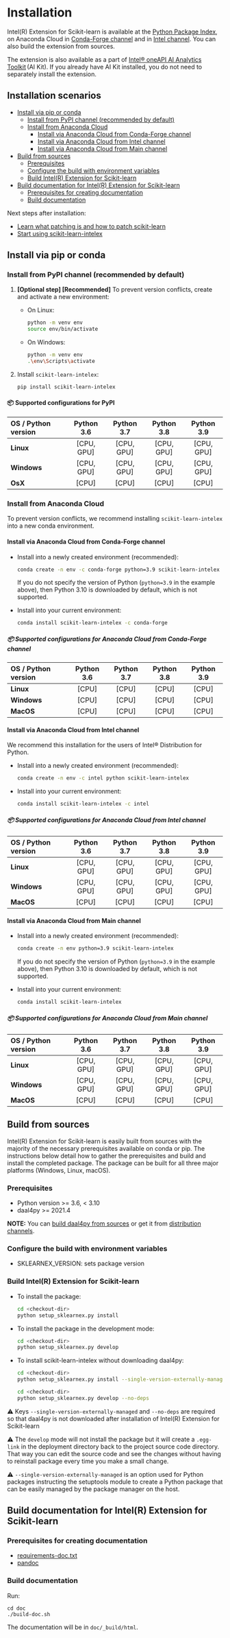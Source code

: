 <!--
******************************************************************************
* Copyright 2020 Intel Corporation
*
* Licensed under the Apache License, Version 2.0 (the "License");
* you may not use this file except in compliance with the License.
* You may obtain a copy of the License at
*
*     http://www.apache.org/licenses/LICENSE-2.0
*
* Unless required by applicable law or agreed to in writing, software
* distributed under the License is distributed on an "AS IS" BASIS,
* WITHOUT WARRANTIES OR CONDITIONS OF ANY KIND, either express or implied.
* See the License for the specific language governing permissions and
* limitations under the License.
*******************************************************************************/-->


# Installation <!-- omit in toc -->

Intel(R) Extension for Scikit-learn is available at the [Python Package Index](https://pypi.org/project/scikit-learn-intelex/),
on Anaconda Cloud in [Conda-Forge channel](https://anaconda.org/conda-forge/scikit-learn-intelex) and in [Intel channel](https://anaconda.org/intel/scikit-learn-intelex). You can also build the extension from sources.

The extension is also available as a part of [Intel® oneAPI AI Analytics Toolkit](https://software.intel.com/content/www/us/en/develop/tools/oneapi/ai-analytics-toolkit.html) (AI Kit). If you already have AI Kit installed, you do not need to separately install the extension.

## Installation scenarios <!-- omit in toc -->

- [Install via pip or conda](#install-via-pip-or-conda)
  - [Install from PyPI channel (recommended by default)](#install-from-pypi-channel-recommended-by-default)
  - [Install from Anaconda Cloud](#install-from-anaconda-cloud)
    - [Install via Anaconda Cloud from Conda-Forge channel](#install-via-anaconda-cloud-from-conda-forge-channel)
    - [Install via Anaconda Cloud from Intel channel](#install-via-anaconda-cloud-from-intel-channel)
    - [Install via Anaconda Cloud from Main channel](#install-via-anaconda-cloud-from-main-channel)
- [Build from sources](#build-from-sources)
  - [Prerequisites](#prerequisites)
  - [Configure the build with environment variables](#configure-the-build-with-environment-variables)
  - [Build Intel(R) Extension for Scikit-learn](#build-intelr-extension-for-scikit-learn)
- [Build documentation for Intel(R) Extension for Scikit-learn](#build-documentation-for-intelr-extension-for-scikit-learn)
  - [Prerequisites for creating documentation](#prerequisites-for-creating-documentation)
  - [Build documentation](#build-documentation)

Next steps after installation:

- [Learn what patching is and how to patch scikit-learn](https://intel.github.io/scikit-learn-intelex/what-is-patching.html)
- [Start using scikit-learn-intelex](https://intel.github.io/scikit-learn-intelex/quick-start.html)

## Install via pip or conda

### Install from PyPI channel (recommended by default)

1. **[Optional step] [Recommended]** To prevent version conflicts, create and activate a new environment:

   - On Linux:

     ```bash
     python -m venv env
     source env/bin/activate
     ```

   - On Windows:

     ```bash
     python -m venv env
     .\env\Scripts\activate
     ```

2. Install `scikit-learn-intelex`:

   ```bash
   pip install scikit-learn-intelex
   ```

#### 📦 Supported configurations for PyPI <!-- omit in toc -->

| OS / Python version | **Python 3.6** | **Python 3.7** | **Python 3.8** | **Python 3.9** |
| :------------------ | :------------: | :------------: | :------------: | :------------: |
| **Linux**           |   [CPU, GPU]   |   [CPU, GPU]   |   [CPU, GPU]   |   [CPU, GPU]   |
| **Windows**         |   [CPU, GPU]   |   [CPU, GPU]   |   [CPU, GPU]   |   [CPU, GPU]   |
| **OsX**             |     [CPU]      |     [CPU]      |     [CPU]      |     [CPU]      |


### Install from Anaconda Cloud

To prevent version conflicts, we recommend installing `scikit-learn-intelex` into a new conda environment.

#### Install via Anaconda Cloud from Conda-Forge channel

- Install into a newly created environment (recommended):

  ```bash
  conda create -n env -c conda-forge python=3.9 scikit-learn-intelex
  ```

  If you do not specify the version of Python (`python=3.9` in the example above), then Python 3.10 is downloaded by default, which is not supported.

- Install into your current environment:

  ```bash
  conda install scikit-learn-intelex -c conda-forge
  ```

##### 📦 Supported configurations for Anaconda Cloud from Conda-Forge channel <!-- omit in toc -->

| OS / Python version     | **Python 3.6** | **Python 3.7** | **Python 3.8**| **Python 3.9**|
| :-----------------------| :------------: | :------------: | :------------:| :------------:|
|    **Linux**            |   [CPU]        |   [CPU]        |     [CPU]     |     [CPU]     |
|    **Windows**          |   [CPU]        |   [CPU]        |     [CPU]     |     [CPU]     |
|    **MacOS**              |   [CPU]        |   [CPU]        |     [CPU]     |     [CPU]     |

#### Install via Anaconda Cloud from Intel channel

We recommend this installation for the users of Intel® Distribution for Python.

- Install into a newly created environment (recommended):

  ```bash
  conda create -n env -c intel python scikit-learn-intelex
  ```

- Install into your current environment:

  ```bash
  conda install scikit-learn-intelex -c intel
  ```

##### 📦 Supported configurations for Anaconda Cloud from Intel channel <!-- omit in toc -->

| OS / Python version | **Python 3.6** | **Python 3.7** | **Python 3.8** | **Python 3.9** |
| :------------------ | :------------: | :------------: | :------------: | :------------: |
| **Linux**           |   [CPU, GPU]   |   [CPU, GPU]   |   [CPU, GPU]   |   [CPU, GPU]   |
| **Windows**         |   [CPU, GPU]   |   [CPU, GPU]   |   [CPU, GPU]   |   [CPU, GPU]   |
| **MacOS**             |     [CPU]      |     [CPU]      |     [CPU]      |     [CPU]      |


#### Install via Anaconda Cloud from Main channel

- Install into a newly created environment (recommended):

  ```bash
  conda create -n env python=3.9 scikit-learn-intelex
  ```

  If you do not specify the version of Python (`python=3.9` in the example above), then Python 3.10 is downloaded by default, which is not supported.

- Install into your current environment:

  ```bash
  conda install scikit-learn-intelex
  ```

##### 📦 Supported configurations for Anaconda Cloud from Main channel <!-- omit in toc -->

| OS / Python version     | **Python 3.6** | **Python 3.7** | **Python 3.8**| **Python 3.9**|
| :-----------------------| :------------: | :------------: | :------------:| :------------:|
| **Linux**           |   [CPU, GPU]   |   [CPU, GPU]   |   [CPU, GPU]   |   [CPU, GPU]   |
| **Windows**         |   [CPU, GPU]   |   [CPU, GPU]   |   [CPU, GPU]   |   [CPU, GPU]   |
| **MacOS**             |     [CPU]      |     [CPU]      |     [CPU]      |     [CPU]      |



## Build from sources
Intel(R) Extension for Scikit-learn is easily built from sources with the majority of the necessary prerequisites available on conda or pip. The instructions below detail how to gather the prerequisites and build and install the completed package. The package can be built for all three major platforms (Windows, Linux, macOS).

### Prerequisites
* Python version >= 3.6, < 3.10
* daal4py >= 2021.4

**NOTE:** You can [build daal4py from sources](https://github.com/intel/scikit-learn-intelex/blob/master/daal4py/INSTALL.md) or get it from [distribution channels](https://intelpython.github.io/daal4py/#getting-daal4py).

### Configure the build with environment variables
* SKLEARNEX_VERSION: sets package version

### Build Intel(R) Extension for Scikit-learn
- To install the package:

   ```bash
   cd <checkout-dir>
   python setup_sklearnex.py install
   ```

- To install the package in the development mode:

   ```bash
   cd <checkout-dir>
   python setup_sklearnex.py develop
   ```

- To install scikit-learn-intelex without downloading daal4py:

   ```bash
   cd <checkout-dir>
   python setup_sklearnex.py install --single-version-externally-managed --record=record.txt
   ```
   ```bash
   cd <checkout-dir>
   python setup_sklearnex.py develop --no-deps
   ```

⚠️ Keys `--single-version-externally-managed` and `--no-deps` are required so that daal4py is not downloaded after installation of Intel(R) Extension for Scikit-learn

⚠️ The `develop` mode will not install the package but it will create a `.egg-link` in the deployment directory 
back to the project source code directory. That way you can edit the source code and see the changes 
without having to reinstall package every time you make a small change.

⚠️ `--single-version-externally-managed` is an option used for Python packages instructing the setuptools module 
to create a Python package that can be easily managed by the package manager on the host.



## Build documentation for Intel(R) Extension for Scikit-learn
### Prerequisites for creating documentation

- [requirements-doc.txt](requirements-doc.txt)
- [pandoc](https://pandoc.org/installing.html)

### Build documentation

Run:

```
cd doc
./build-doc.sh
```

The documentation will be in ```doc/_build/html```.
